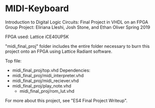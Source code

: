 # MIDI-Keyboard
Introduction to Digital Logic Circuits: Final Project in VHDL on an FPGA
Group Project: Eliriana Lleshi, Josh Stone, and Ethan Oliver 
Spring 2019 

FPGA used: Lattice iCE40UP5K

"midi_final_proj" folder includes the entire folder necessary to burn this project onto an FPGA using Lattice Radiant software. 

Top file: 
- midi_final_proj/top.vhd
Dependencies: 
- midi_final_proj/midi_interpreter.vhd
- midi_final_proj/midi_reciever.vhd
- midi_final_proj/play_note.vhd
  - midi_final_proj/rom_lut.vhd
  
For more about this project, see "ES4 Final Project Writeup".  


